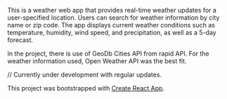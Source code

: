 This is a weather web app that provides real-time weather updates for a user-specified location. Users can search for weather information by city name or zip code. The app displays current weather conditions such as temperature, humidity, wind speed, and precipitation, as well as a 5-day forecast. 


In the project, there is use of GeoDb Cities API from rapid API.
For the weather information used, Open Weather API was the best fit. 

// Currently under development with regular updates.


This project was bootstrapped with [Create React App](https://github.com/facebook/create-react-app).

